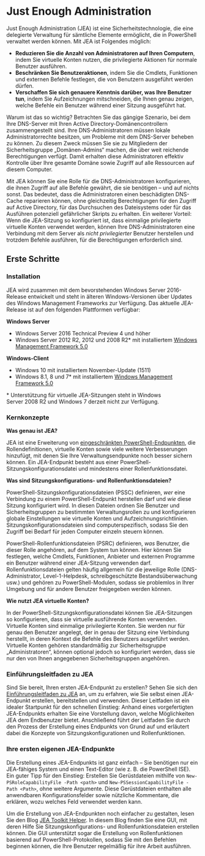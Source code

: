 # Just Enough Administration
Just Enough Administration (JEA) ist eine Sicherheitstechnologie, die eine delegierte Verwaltung für sämtliche Elemente ermöglicht, die in PowerShell verwaltet werden können.
Mit JEA ist Folgendes möglich:
- **Reduzieren Sie die Anzahl von Administratoren auf Ihren Computern**, indem Sie virtuelle Konten nutzen, die privilegierte Aktionen für normale Benutzer ausführen.
- **Beschränken Sie Benutzeraktionen**, indem Sie die Cmdlets, Funktionen und externen Befehle festlegen, die von Benutzern ausgeführt werden dürfen.
- **Verschaffen Sie sich genauere Kenntnis darüber, was Ihre Benutzer tun**, indem Sie Aufzeichnungen mitschneiden, die Ihnen genau zeigen, welche Befehle ein Benutzer während einer Sitzung ausgeführt hat.

Warum ist das so wichtig?
Betrachten Sie das gängige Szenario, bei dem Ihre DNS-Server mit Ihren Active Directory-Domänencontrollern zusammengestellt sind.
Ihre DNS-Administratoren müssen lokale Administratorrechte besitzen, um Probleme mit dem DNS-Server beheben zu können. Zu diesem Zweck müssen Sie sie zu Mitgliedern der Sicherheitsgruppe „Domänen-Admins“ machen, die über weit reichende Berechtigungen verfügt.
Damit erhalten diese Administratoren effektiv Kontrolle über Ihre gesamte Domäne sowie Zugriff auf alle Ressourcen auf diesem Computer.

Mit JEA können Sie eine Rolle für die DNS-Administratoren konfigurieren, die ihnen Zugriff auf alle Befehle gewährt, die sie benötigen – und auf nichts sonst.
Das bedeutet, dass die Administratoren einen beschädigten DNS-Cache reparieren können, ohne gleichzeitig Berechtigungen für den Zugriff auf Active Directory, für das Durchsuchen des Dateisystems oder für das Ausführen potenziell gefährlicher Skripts zu erhalten.
Ein weiterer Vorteil: Wenn die JEA-Sitzung so konfiguriert ist, dass einmalige privilegierte virtuelle Konten verwendet werden, können Ihre DNS-Administratoren eine Verbindung mit dem Server als *nicht privilegierter* Benutzer herstellen und trotzdem Befehle ausführen, für die Berechtigungen erforderlich sind.

## Erste Schritte

### Installation
JEA wird zusammen mit dem bevorstehenden Windows Server 2016-Release entwickelt und steht in älteren Windows-Versionen über Updates des Windows Management Frameworks zur Verfügung.
Das aktuelle JEA-Release ist auf den folgenden Plattformen verfügbar:

**Windows Server**
- Windows Server 2016 Technical Preview 4 und höher
- Windows Server 2012 R2, 2012 und 2008 R2\* mit installiertem [Windows Management Framework 5.0](https://www.microsoft.com/en-us/download/details.aspx?id=50395)

**Windows-Client**
- Windows 10 mit installiertem November-Update (1511)
- Windows 8.1, 8 und 7\* mit installiertem [Windows Management Framework 5.0](https://www.microsoft.com/en-us/download/details.aspx?id=50395)

\* Unterstützung für virtuelle JEA-Sitzungen steht in Windows Server 2008 R2 und Windows 7 derzeit nicht zur Verfügung.


### Kernkonzepte
**Was genau ist JEA?**

JEA ist eine Erweiterung von [eingeschränkten PowerShell-Endpunkten](http://blogs.technet.com/b/heyscriptingguy/archive/2014/03/31/introduction-to-powershell-endpoints.aspx), die Rollendefinitionen, virtuelle Konten sowie viele weitere Verbesserungen hinzufügt, mit denen Sie Ihre Verwaltungsendpunkte noch besser sichern können.
Ein JEA-Endpunkt besteht aus einer PowerShell-Sitzungskonfigurationsdatei und mindestens einer Rollenfunktionsdatei.

**Was sind Sitzungskonfigurations- und Rollenfunktionsdateien?**

PowerShell-Sitzungskonfigurationsdateien (PSSC) definieren, *wer* eine Verbindung zu einem PowerShell-Endpunkt herstellen darf und *wie* diese Sitzung konfiguriert wird.
In diesen Dateien ordnen Sie Benutzer und Sicherheitsgruppen zu bestimmten Verwaltungsrollen zu und konfigurieren globale Einstellungen wie virtuelle Konten und Aufzeichnungsrichtlinien.
Sitzungskonfigurationsdateien sind computerspezifisch, sodass Sie den Zugriff bei Bedarf für jeden Computer einzeln steuern können.

PowerShell-Rollenfunktionsdateien (PSRC) definieren, *was* Benutzer, die dieser Rolle angehören, auf dem System tun können.
Hier können Sie festlegen, welche Cmdlets, Funktionen, Anbieter und externen Programme ein Benutzer während einer JEA-Sitzung verwenden darf.
Rollenfunktionsdateien gelten häufig allgemein für die jeweilige Rolle (DNS-Administrator, Level-1-Helpdesk, schreibgeschützte Bestandsüberwachung usw.) und gehören zu PowerShell-Modulen, sodass sie problemlos in Ihrer Umgebung und für andere Benutzer freigegeben werden können.

**Wie nutzt JEA virtuelle Konten?**

In der PowerShell-Sitzungskonfigurationsdatei können Sie JEA-Sitzungen so konfigurieren, dass sie virtuelle ausführende Konten verwenden.
Virtuelle Konten sind einmalige privilegierte Konten. Sie werden nur für genau den Benutzer angelegt, der in genau der Sitzung eine Verbindung herstellt, in deren Kontext die Befehle des Benutzers ausgeführt werden.
Virtuelle Konten gehören standardmäßig zur Sicherheitsgruppe „Administratoren“, können optional jedoch so konfiguriert werden, dass sie nur den von Ihnen angegebenen Sicherheitsgruppen angehören.

### Einführungsleitfaden zu JEA
Sind Sie bereit, Ihren ersten JEA-Endpunkt zu erstellen?
Sehen Sie sich den [Einführungsleitfaden zu JEA](jea-uide.md) an, um zu erfahren, wie Sie selbst einen JEA-Endpunkt erstellen, bereitstellen und verwenden.
Dieser Leitfaden ist ein idealer Startpunkt für den schnellen Einstieg: Anhand eines vorgefertigten JEA-Endpunkts erhalten Sie eine Vorstellung davon, welche Möglichkeiten JEA dem Endbenutzer bietet. Anschließend führt der Leitfaden Sie durch den Prozess der Erstellung eines Endpunkts von Grund auf und erläutert dabei die Konzepte von Sitzungskonfigurationen und Rollenfunktionen.

### Ihre ersten eigenen JEA-Endpunkte
Die Erstellung eines JEA-Endpunkts ist ganz einfach – Sie benötigen nur ein JEA-fähiges System und einen Text-Editor (wie z. B. die PowerShell ISE).
Ein guter Tipp für den Einstieg: Erstellen Sie Gerüstdateien mithilfe von `New-PSRoleCapabilityFile -Path <path>` und `New-PSSessionCapabilityFile -Path <Path>`, ohne weitere Argumente.
Diese Gerüstdateien enthalten alle anwendbaren Konfigurationsfelder sowie nützliche Kommentare, die erklären, wozu welches Feld verwendet werden kann.

Um die Erstellung von JEA-Endpunkten noch einfacher zu gestalten, lesen Sie den Blog [JEA Toolkit Helper](http://blogs.technet.com/b/privatecloud/archive/2015/12/20/introducing-the-updated-jea-helper-tool.aspx). In diesem Blog finden Sie eine GUI, mit deren Hilfe Sie Sitzungskonfigurations- und Rollenfunktionsdateien erstellen können.
Die GUI unterstützt sogar die Erstellung von Rollenfunktionen basierend auf PowerShell-Protokollen, sodass Sie mit den Befehlen beginnen können, die Ihre Benutzer regelmäßig für ihre Arbeit ausführen.


<!--HONumber=Jun16_HO3-->



